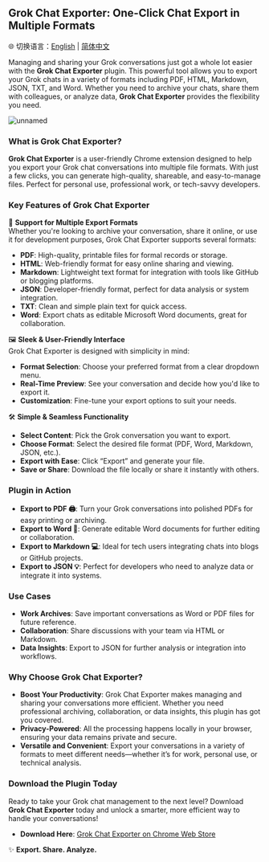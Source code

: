 ## **Grok Chat Exporter: One-Click Chat Export in Multiple Formats**

🌐 切换语言：[English](README.md) | [简体中文](README.zh-CN.md)

Managing and sharing your Grok conversations just got a whole lot easier with the **Grok Chat Exporter** plugin. This powerful tool allows you to export your Grok chats in a variety of formats including PDF, HTML, Markdown, JSON, TXT, and Word. Whether you need to archive your chats, share them with colleagues, or analyze data, **Grok Chat Exporter** provides the flexibility you need.

![unnamed](https://github.com/user-attachments/assets/c4883d69-6dc1-4840-b5df-8e0e553dd010)

### **What is Grok Chat Exporter?**

**Grok Chat Exporter** is a user-friendly Chrome extension designed to help you export your Grok chat conversations into multiple file formats. With just a few clicks, you can generate high-quality, shareable, and easy-to-manage files. Perfect for personal use, professional work, or tech-savvy developers.

### **Key Features of Grok Chat Exporter**

🚀 **Support for Multiple Export Formats**  
Whether you're looking to archive your conversation, share it online, or use it for development purposes, Grok Chat Exporter supports several formats:

- **PDF**: High-quality, printable files for formal records or storage.
- **HTML**: Web-friendly format for easy online sharing and viewing.
- **Markdown**: Lightweight text format for integration with tools like GitHub or blogging platforms.
- **JSON**: Developer-friendly format, perfect for data analysis or system integration.
- **TXT**: Clean and simple plain text for quick access.
- **Word**: Export chats as editable Microsoft Word documents, great for collaboration.

🖼 **Sleek & User-Friendly Interface**  
Grok Chat Exporter is designed with simplicity in mind:

- **Format Selection**: Choose your preferred format from a clear dropdown menu.
- **Real-Time Preview**: See your conversation and decide how you'd like to export it.
- **Customization**: Fine-tune your export options to suit your needs.

🛠 **Simple & Seamless Functionality**  
- **Select Content**: Pick the Grok conversation you want to export.
- **Choose Format**: Select the desired file format (PDF, Word, Markdown, JSON, etc.).
- **Export with Ease**: Click “Export” and generate your file.
- **Save or Share**: Download the file locally or share it instantly with others.

### **Plugin in Action**

- **Export to PDF 🖨**: Turn your Grok conversations into polished PDFs for easy printing or archiving.
- **Export to Word 📄**: Generate editable Word documents for further editing or collaboration.
- **Export to Markdown 💻**: Ideal for tech users integrating chats into blogs or GitHub projects.
- **Export to JSON 💡**: Perfect for developers who need to analyze data or integrate it into systems.

### **Use Cases**

- **Work Archives**: Save important conversations as Word or PDF files for future reference.
- **Collaboration**: Share discussions with your team via HTML or Markdown.
- **Data Insights**: Export to JSON for further analysis or integration into workflows.

### **Why Choose Grok Chat Exporter?**

- **Boost Your Productivity**: Grok Chat Exporter makes managing and sharing your conversations more efficient. Whether you need professional archiving, collaboration, or data insights, this plugin has got you covered.
- **Privacy-Powered**: All the processing happens locally in your browser, ensuring your data remains private and secure.
- **Versatile and Convenient**: Export your conversations in a variety of formats to meet different needs—whether it’s for work, personal use, or technical analysis.

### **Download the Plugin Today**

Ready to take your Grok chat management to the next level? Download **Grok Chat Exporter** today and unlock a smarter, more efficient way to handle your conversations!

- **Download Here**: [Grok Chat Exporter on Chrome Web Store](https://chromewebstore.google.com/detail/Grok%20Chat%20Exporter/jnnlkkaidhngedlkogmbhodjlegcdggb)

✨ **Export. Share. Analyze.**  
